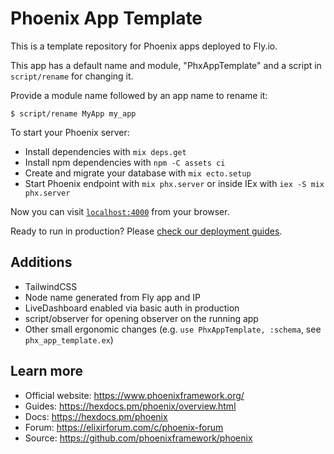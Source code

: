 # Phoenix App Template

This is a template repository for Phoenix apps deployed to Fly.io.

This app has a default name and module, "PhxAppTemplate" and a script in
`script/rename` for changing it.

Provide a module name followed by an app name to rename it:

```shell
$ script/rename MyApp my_app
```

To start your Phoenix server:

- Install dependencies with `mix deps.get`
- Install npm dependencies with `npm -C assets ci`
- Create and migrate your database with `mix ecto.setup`
- Start Phoenix endpoint with `mix phx.server` or inside IEx with `iex -S mix
phx.server`

Now you can visit [`localhost:4000`](http://localhost:4000) from your browser.

Ready to run in production? Please [check our deployment
guides](https://hexdocs.pm/phoenix/deployment.html).

## Additions

- TailwindCSS
- Node name generated from Fly app and IP
- LiveDashboard enabled via basic auth in production
- script/observer for opening observer on the running app
- Other small ergonomic changes (e.g. `use PhxAppTemplate, :schema`, see
  `phx_app_template.ex`)

## Learn more

- Official website: https://www.phoenixframework.org/
- Guides: https://hexdocs.pm/phoenix/overview.html
- Docs: https://hexdocs.pm/phoenix
- Forum: https://elixirforum.com/c/phoenix-forum
- Source: https://github.com/phoenixframework/phoenix

